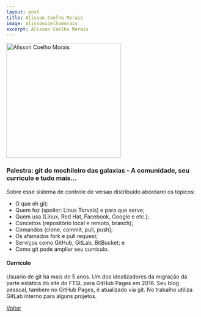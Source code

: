 ```yaml
---
layout: post
title: Alisson Coelho Morais
image: alissoncoelhomorais
excerpt: Alisson Coelho Morais
---
```

<p><img src="{{ site.baseurl }}/convidados/{{ page.image }}.jpg" alt="Alisson Coelho Morais" height="300" width="300"/></p>

### Palestra: git do mochileiro das galaxias - A comunidade, seu curriculo e tudo mais...

Sobre esse sistema de controle de versao distribuido abordarei os tópicos:
* O que eh git;
* Quem fez (spoiler: Linus Torvals) e para que serve;
* Quem usa (Linux, Red Hat, Facebook, Google e etc.);
* Conceitos (repositório local e remoto, branch);
* Comandos (clone, commit, pull, push);
* Os afamados fork e pull request;
* Serviços como GitHub, GitLab, BitBucket; e
* Como git pode ampliar seu currí­culo.

#### Currículo

Usuario de git há mais de 5 anos. Um dos idealizadores da migração da parte estática do site do FTSL para GitHub Pages em 2016. Seu blog pessoal, tambem no GitHub Pages, é atualizado via git. No trabalho utiliza GitLab interno para alguns projetos.

<a href="{{ site.baseurl }}/index.html">Voltar</a>
